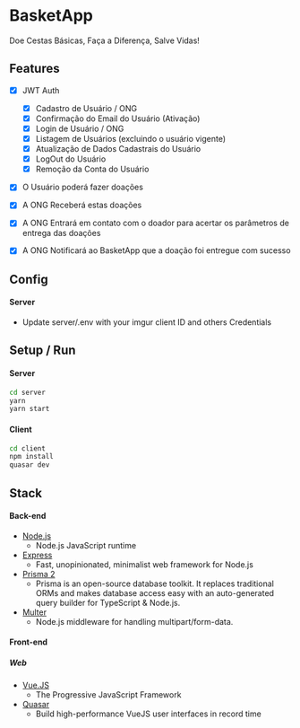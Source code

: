 # BasketApp

Doe Cestas Básicas, Faça a Diferença, Salve Vidas!

## Features

* [x] JWT Auth
  * [x] Cadastro de Usuário / ONG
  * [x] Confirmação do Email do Usuário (Ativação) 
  * [x] Login de Usuário / ONG
  * [x] Listagem de Usuários (excluindo o usuário vigente)
  * [x] Atualização de Dados Cadastrais do Usuário
  * [x] LogOut do Usuário
  * [x] Remoção da Conta do Usuário

* [x] O Usuário poderá fazer doações

* [x] A ONG Receberá estas doações

* [x] A ONG Entrará em contato com o doador para acertar os parâmetros de entrega das doações

* [x] A ONG Notificará ao BasketApp que a doação foi entregue com sucesso

## Config

#### Server
* Update server/.env with your imgur client ID and others Credentials

## Setup / Run

#### Server

```sh
cd server
yarn
yarn start
```

#### Client

```sh
cd client
npm install
quasar dev
```

## Stack

#### Back-end
* [Node.js](https://nodejs.org/en/)
  * Node.js JavaScript runtime
* [Express](http://expressjs.com/)
  * Fast, unopinionated, minimalist web framework for Node.js
* [Prisma 2](https://www.prisma.io/)
  * Prisma is an open-source database toolkit. It replaces traditional ORMs and makes database access easy with an auto-generated query builder for TypeScript & Node.js.
* [Multer](https://github.com/expressjs/multer)
  * Node.js middleware for handling multipart/form-data.

#### Front-end


##### Web

* [Vue.JS](https://vuejs.org/)
  * The Progressive JavaScript Framework
* [Quasar](https://quasar.dev/)
  * Build high-performance VueJS user interfaces in record time
